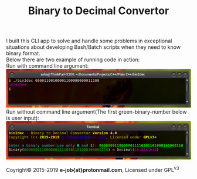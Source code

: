 <html>
  <head>
    <!--
    <style>
      body {
        color: lime;
        background-color: black;
      }
      .myfooter {
        color: green;
        text-align: center;
        font-family: monospace;
      }
    </style>
  -->
  </head>
  <body>
    <header>
      <h1>Binary to Decimal Convertor</h1>
    </header>
    <main>
      <article>
        <section>
          I built this CLI app to solve and handle some problems in exceptional situations about developing Bash/Batch scripts when they need to know binary format.
        </section>
        <section>
Below there are two example of running code in action:
        </section>
        <section>
          Run with command line argument:
          <br>
          <img alt="An Example of Running bin2dec with Command Line Argument" src="https://raw.githubusercontent.com/ArdeshirV/resources/master/bin2dec/bin2decRunWithCommandLineArgument.png">
        </section>
        <section>
          Run without command line argument(The first green-binary-number below is user input):
          <br>
          <img alt="An Example of Running bin2dec without Command Line Argument" src="https://raw.githubusercontent.com/ArdeshirV/resources/master/bin2dec/bin2decRunWithoutCommandLine.png">
        </section>
      </article>
    </main>
    <footer>
      <p class="myfooter">
        Coyright&copy; 2015-2019 <strong>e-job{at}protonmail.com</strong>, Licensed under GPL<sup>v3</sup>
      <p/>
    </footer>
  </body>
</html>

